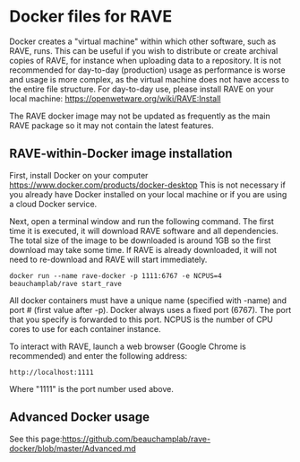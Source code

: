 # Docker files for RAVE

Docker creates a "virtual machine" within which other software, such as RAVE, runs. This can be useful if you wish to distribute or create archival copies of RAVE, for instance when uploading data to a repository. It is not recommended for day-to-day (production) usage as performance is worse and usage is more complex, as the virtual machine does not have access to the entire file structure.
For day-to-day use, please install RAVE on your local machine: https://openwetware.org/wiki/RAVE:Install

The RAVE docker image may not be updated as frequently as the main RAVE package so it may not contain the latest features.

## RAVE-within-Docker image installation

First, install Docker on your computer https://www.docker.com/products/docker-desktop
This is not necessary if you already have Docker installed on your local machine or if you are using a cloud Docker service.

Next, open a terminal window and run the following command. The first time it is executed, it will download RAVE software and all dependencies. The total size of the image to be downloaded is around 1GB so the first download may take some time. If RAVE is already downloaded, it will not need to re-download and RAVE will start immediately. 
```
docker run --name rave-docker -p 1111:6767 -e NCPUS=4 beauchamplab/rave start_rave
```
All docker containers must have a unique name (specified with -name) and port # (first value after -p). Docker always uses a fixed port (6767). The port that you specify is forwarded to this port. NCPUS is the number of CPU cores to use for each container instance.

To interact with RAVE, launch a web browser (Google Chrome is recommended) and enter the following address:
```
http://localhost:1111
```
Where "1111" is the port number used above.

## Advanced Docker usage
See this page:https://github.com/beauchamplab/rave-docker/blob/master/Advanced.md
